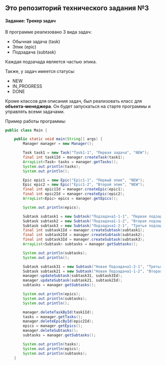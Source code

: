 Это репозиторий технического задания №3
---
#### Задание: Трекер задач
В программе реализовано 3 вида задач:
* Обычная задача (task)
* Эпик (epic)
* Подзадача (subtask) 

Каждая подзачада является частью эпика.

Также, у задач имеется статусы:
* NEW
* IN_PROGRESS
* DONE

Кроме классов для описания задач, был реализовать класс для **объекта-менеджера**. Он будет запускаться на старте программы и управлять всеми задачами.

Пример работы программы:
```java
public class Main {

    public static void main(String[] args) {
        Manager manager = new Manager();

        Task task1 = new Task("Task1-1", "Первая задача", "NEW");
        final int task1Id = manager.createTask(task1);
        ArrayList<Task> tasks = manager.getTasks();
        System.out.println(tasks);
        System.out.println();

        Epic epic1 = new Epic("Epic1-1", "Первый эпик", "NEW");
        Epic epic2 = new Epic("Epic1-2", "Второй эпик", "NEW");
        final int epic1Id = manager.createEpic(epic1);
        final int epic2Id = manager.createEpic(epic2);
        ArrayList<Epic> epics = manager.getEpics();

        System.out.println(epics);

        Subtask subtask1 = new Subtask("Подзадача1-1-1", "Первая подзадача первого эпика", "NEW", epic1Id);
        Subtask subtask2 = new Subtask("Подзадача1-1-2", "Вторая подзадача первого эпика", "NEW", epic1Id);
        Subtask subtask3 = new Subtask("Подзадача1-2-1", "Третья подзадача второго эпика", "NEW", epic2Id);
        final int subtask1Id = manager.createSubtask(subtask1);
        final int subtask2Id = manager.createSubtask(subtask2);
        final int subtask3Id = manager.createSubtask(subtask3);
        ArrayList<Subtask> subtasks = manager.getSubtasks();

        System.out.println(subtasks);
        System.out.println();

        Subtask subtask31 = new Subtask("Новая Подзадача1-2-1", "Третья подзадача второго эпика", "IN_PROGRESS", epic2Id);
        Subtask subtask21 = new Subtask("Новая Подзадача1-1-2", "Вторая подзадача первого эпика", "DONE", epic1Id);
        manager.updateSubtask(subtask31, subtask3Id);
        manager.updateSubtask(subtask21, subtask2Id);
        subtasks = manager.getSubtasks();

        System.out.println(epics);
        System.out.println(subtasks);
        System.out.println();

        manager.deleteTaskById(task1Id);
        tasks = manager.getTasks();
        manager.deleteEpicById(epic2Id);
        epics = manager.getEpics();
        manager.deleteSubtasks();
        subtasks = manager.getSubtasks();

        System.out.println(tasks);
        System.out.println(epics);
        System.out.println(subtasks);
    }
```
